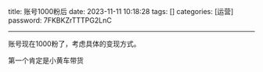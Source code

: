 title: 账号1000粉后 
date: 2023-11-11 10:18:28 
tags: []
categories: [运营]
password: 7FKBKZrTTTPG2LnC

---
 <!--more-->

 账号现在1000粉了，考虑具体的变现方式。

 第一个肯定是小黄车带货